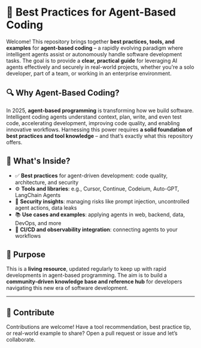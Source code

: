# 🧠 Best Practices for Agent-Based Coding

Welcome! This repository brings together **best practices, tools, and examples** for **agent-based coding** – a rapidly evolving paradigm where intelligent agents assist or autonomously handle software development tasks. The goal is to provide a **clear, practical guide** for leveraging AI agents effectively and securely in real-world projects, whether you're a solo developer, part of a team, or working in an enterprise environment.

## 🔍 Why Agent-Based Coding?
In 2025, **agent-based programming** is transforming how we build software. Intelligent coding agents understand context, plan, write, and even test code, accelerating development, improving code quality, and enabling innovative workflows. Harnessing this power requires **a solid foundation of best practices and tool knowledge** – and that’s exactly what this repository offers.

## 🎯 What's Inside?
- ✅ **Best practices** for agent-driven development: code quality, architecture, and security
- ⚙️ **Tools and libraries**: e.g., Cursor, Continue, Codeium, Auto-GPT, LangChain Agents
- 🔐 **Security insights**: managing risks like prompt injection, uncontrolled agent actions, data leaks
- 📚 **Use cases and examples**: applying agents in web, backend, data, DevOps, and more
- 🔄 **CI/CD and observability integration**: connecting agents to your workflows

## 🚀 Purpose
This is a **living resource**, updated regularly to keep up with rapid developments in agent-based programming. The aim is to build a **community-driven knowledge base and reference hub** for developers navigating this new era of software development.

---

## 📢 Contribute
Contributions are welcome! Have a tool recommendation, best practice tip, or real-world example to share? Open a pull request or issue and let’s collaborate.
